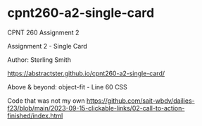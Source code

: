 # cpnt260-a2-single-card

CPNT 260 Assignment 2

Assignment 2 - Single Card

Author: Sterling Smith

https://abstractster.github.io/cpnt260-a2-single-card/

Above & beyond: object-fit - Line 60 CSS

Code that was not my own
https://github.com/sait-wbdv/dailies-f23/blob/main/2023-09-15-clickable-links/02-call-to-action-finished/index.html
